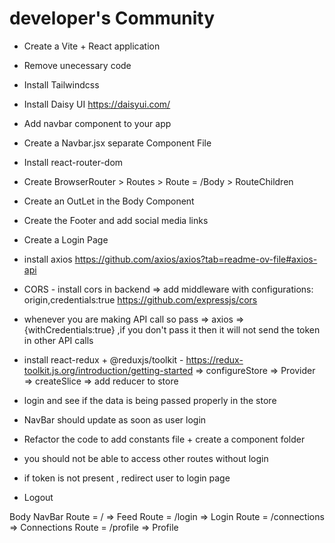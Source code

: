 # developer's Community

- Create a Vite + React application
- Remove unecessary code
- Install Tailwindcss
- Install Daisy UI
     https://daisyui.com/
- Add navbar component to your app
- Create a Navbar.jsx separate Component File
- Install react-router-dom
- Create BrowserRouter > Routes > Route = /Body > RouteChildren
- Create an OutLet in the Body Component
- Create the Footer and add social media links
- Create a Login Page
- install axios
   https://github.com/axios/axios?tab=readme-ov-file#axios-api
- CORS - install cors in backend => add middleware with configurations: origin,credentials:true
     https://github.com/expressjs/cors
- whenever you are making API call so pass => axios => {withCredentials:true} ,if you don't pass it then it will not send the token in other API calls

- install react-redux + @reduxjs/toolkit - https://redux-toolkit.js.org/introduction/getting-started => configureStore => Provider => createSlice => add reducer to store

- login and see if the data is being passed properly in the store
- NavBar should update as soon as user login
- Refactor the code to add constants file + create a component folder
- you should not be able to access other routes without login
- if token is not present , redirect user to login page
- Logout






Body
   NavBar
   Route = /  => Feed
   Route = /login => Login
   Route = /connections => Connections
   Route = /profile => Profile